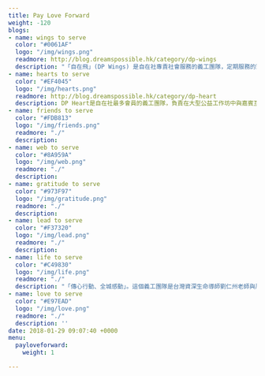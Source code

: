 ```yaml
---
title: Pay Love Forward
weight: -120
blogs:
- name: wings to serve
  color: "#0061AF"
  logo: "/img/wings.png"
  readmore: http://blog.dreamspossible.hk/category/dp-wings
  description: "「自在飛」(DP Wings) 是自在社專責社會服務的義工團隊，定期服務的對象，包括視障老人、精神病患康復者、臨終病人、低收入家庭等。我們的宗旨，是凝聚一群有心人，放下自我，發放愛的力量，關心社區，攜手創造共融，體驗生命的真、善、美。"
- name: hearts to serve
  color: "#EF4045"
  logo: "/img/hearts.png"
  readmore: http://blog.dreamspossible.hk/category/dp-heart
  description: DP Heart是自在社最多會員的義工團隊，負責在大型公益工作坊中與嘉賓互動，讓更多人認識並參加DP課程。生命影響生命，當DP人將所學的活現、分享，就是最好的感染力。渴望我們身邊的世界，因為我們的出現而美好多一些。這個團隊很多培訓活動，會員一年到晚都樂在這忙碌同時十分有價值的生活中。
- name: friends to serve
  color: "#FDB813"
  logo: "/img/friends.png"
  readmore: "./"
  description: 
- name: web to serve
  color: "#8A959A"
  logo: "/img/web.png"
  readmore: "./"
  description: 
- name: gratitude to serve
  color: "#973F97"
  logo: "/img/gratitude.png"
  readmore: "./"
  description: 
- name: lead to serve
  color: "#F37320"
  logo: "/img/lead.png"
  readmore: "./"
  description: 
- name: life to serve
  color: "#C49830"
  logo: "/img/life.png"
  readmore: "./"
  description: "「傳心行動、全城感動」。這個義工團隊是台灣資深生命導師劉仁州老師與周華山博士合作的成果，旨在培訓DP義工成為小導師，透過劉老師、華山博士設計的心靈工具，支持不同界別人士認識自己的原生家庭，藉此療癒成長的傷口，迸發生命的新動力。服務對象包括教師、社工、DP義工、公眾人士等。這個團隊曾被邀請到國內舉辦工作坊，口碑載道。"
- name: love to serve
  color: "#E97EAD"
  logo: "/img/love.png"
  readmore: "./"
  description: ''
date: 2018-01-29 09:07:40 +0000
menu:
  payloveforward:
    weight: 1

---
```

